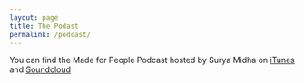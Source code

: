 ```yaml
---
layout: page
title: The Podast
permalink: /podcast/
---
```



You can find the Made for People Podcast hosted by Surya Midha on [iTunes](https://itunes.apple.com/us/podcast/made-for-people/id1116879925) and [Soundcloud](https://soundcloud.com/madeforpeople)